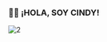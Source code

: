 ###  🙋‍♀ ¡HOLA, SOY CINDY!
![2](https://user-images.githubusercontent.com/73061080/136361267-b9a027e5-82bb-434d-9ea3-574d2102ea2b.png)
<!--

🔍Me puedes con conseguir en:
-[Instagram](https://www.instagram.com/aprender_conmigo/?hl=es)
-[twitter](https://twitter.com/AprendeConmig)

**CINDY-ZARAY/CINDY-ZARAY** is a ✨ _special_ ✨ repository because its `README.md` (this file) appears on your GitHub profile.



Here are some ideas to get you started:

- 🌱 I’m currently learning ...
 I’m looking to collaborate on ...
- 🤔 I’m looking for help with ...
- 💬 Ask me about ...
- 📫 How to reach me: ...
- 😄 Pronouns: ...
- ⚡ Fun fact: ...
-->
